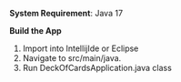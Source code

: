 **System Requirement**: Java 17

**Build the App**
1. Import into IntellijIde or Eclipse
2. Navigate to src/main/java.
3. Run DeckOfCardsApplication.java class
